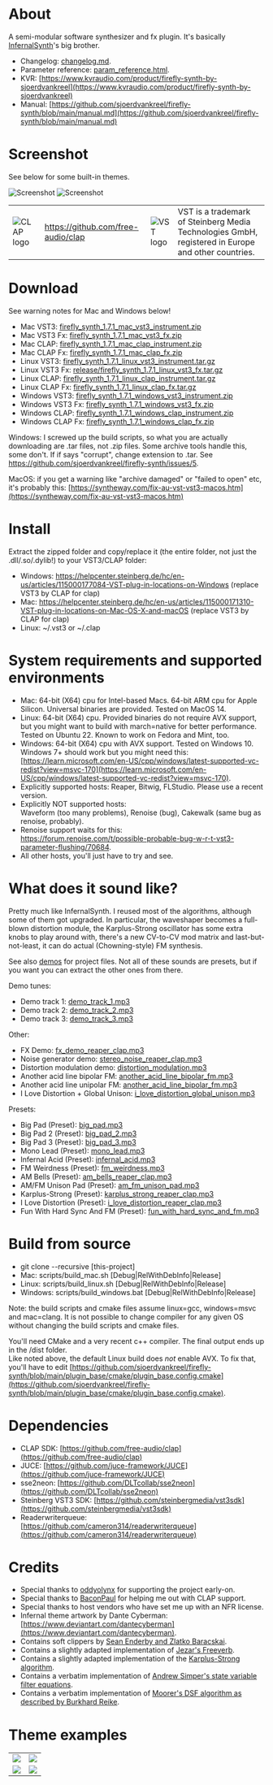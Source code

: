 # About

A semi-modular software synthesizer and fx plugin.
It's basically [InfernalSynth](https://github.com/sjoerdvankreel/infernal-synth)'s big brother.

- Changelog: [changelog.md](changelog.md).
- Parameter reference: [param_reference.html](https://htmlpreview.github.io/?https://github.com/sjoerdvankreel/firefly-synth/blob/main/param_reference.html).
- KVR: [https://www.kvraudio.com/product/firefly-synth-by-sjoerdvankreel](https://www.kvraudio.com/product/firefly-synth-by-sjoerdvankreel)
- Manual: [https://github.com/sjoerdvankreel/firefly-synth/blob/main/manual.md](https://github.com/sjoerdvankreel/firefly-synth/blob/main/manual.md)

# Screenshot

See below for some built-in themes.

![Screenshot](static/screenshot_instrument_firefly_default.png)
![Screenshot](static/screenshot_fx_firefly_default.png)

<table>
  <tr>
    <td><img alt="CLAP logo" src="static/clap_logo.png"/></td>
    <td><a href="https://github.com/free-audio/clap">https://github.com/free-audio/clap</a></td>
    <td><img alt="VST logo" src="static/vst_logo.png"/></td>
    <td>VST is a trademark of Steinberg Media Technologies GmbH, registered in Europe and other countries.</td>
  </tr>
</table>

# Download

See warning notes for Mac and Windows below!

- Mac VST3: [firefly_synth_1.7.1_mac_vst3_instrument.zip](https://github.com/sjoerdvankreel/firefly-synth-storage/raw/main/release/firefly_synth_1.7.1_mac_vst3_instrument.zip)
- Mac VST3 Fx: [firefly_synth_1.7.1_mac_vst3_fx.zip](https://github.com/sjoerdvankreel/firefly-synth-storage/raw/main/release/firefly_synth_1.7.1_mac_vst3_fx.zip)
- Mac CLAP: [firefly_synth_1.7.1_mac_clap_instrument.zip](https://github.com/sjoerdvankreel/firefly-synth-storage/raw/main/release/firefly_synth_1.7.1_mac_clap_instrument.zip)
- Mac CLAP Fx: [firefly_synth_1.7.1_mac_clap_fx.zip](https://github.com/sjoerdvankreel/firefly-synth-storage/raw/main/release/firefly_synth_1.7.1_mac_clap_fx.zip)
- Linux VST3: [firefly_synth_1.7.1_linux_vst3_instrument.tar.gz](https://github.com/sjoerdvankreel/firefly-synth-storage/raw/main/release/firefly_synth_1.7.1_linux_vst3_instrument.tar.gz)
- Linux VST3 Fx: [release/firefly_synth_1.7.1_linux_vst3_fx.tar.gz](https://github.com/sjoerdvankreel/firefly-synth-storage/raw/main/release/firefly_synth_1.7.1_linux_vst3_fx.tar.gz)
- Linux CLAP: [firefly_synth_1.7.1_linux_clap_instrument.tar.gz](https://github.com/sjoerdvankreel/firefly-synth-storage/raw/main/release/firefly_synth_1.7.1_linux_clap_instrument.tar.gz)
- Linux CLAP Fx: [firefly_synth_1.7.1_linux_clap_fx.tar.gz](https://github.com/sjoerdvankreel/firefly-synth-storage/raw/main/release/firefly_synth_1.7.1_linux_clap_fx.tar.gz)
- Windows VST3: [firefly_synth_1.7.1_windows_vst3_instrument.zip](https://github.com/sjoerdvankreel/firefly-synth-storage/raw/main/release/firefly_synth_1.7.1_windows_vst3_instrument.zip)
- Windows VST3 Fx: [firefly_synth_1.7.1_windows_vst3_fx.zip](https://github.com/sjoerdvankreel/firefly-synth-storage/raw/main/release/firefly_synth_1.7.1_windows_vst3_fx.zip)
- Windows CLAP: [firefly_synth_1.7.1_windows_clap_instrument.zip](https://github.com/sjoerdvankreel/firefly-synth-storage/raw/main/release/firefly_synth_1.7.1_windows_clap_instrument.zip)
- Windows CLAP Fx: [firefly_synth_1.7.1_windows_clap_fx.zip](https://github.com/sjoerdvankreel/firefly-synth-storage/raw/main/release/firefly_synth_1.7.1_windows_clap_fx.zip)

Windows: I screwed up the build scripts, so what you are actually downloading are .tar files, not .zip files.
Some archive tools handle this, some don't. If if says "corrupt", change extension to .tar.
See https://github.com/sjoerdvankreel/firefly-synth/issues/5.

<p/>

MacOS: if you get a warning like "archive damaged" or "failed to open" etc, it's probably this: 
[https://syntheway.com/fix-au-vst-vst3-macos.htm](https://syntheway.com/fix-au-vst-vst3-macos.htm)

# Install
Extract the zipped folder and copy/replace it (the entire folder, not just the .dll/.so/.dylib!) to your VST3/CLAP folder:

- Windows: https://helpcenter.steinberg.de/hc/en-us/articles/115000177084-VST-plug-in-locations-on-Windows (replace VST3 by CLAP for clap)
- Mac: https://helpcenter.steinberg.de/hc/en-us/articles/115000171310-VST-plug-in-locations-on-Mac-OS-X-and-macOS (replace VST3 by CLAP for clap)
- Linux: ~/.vst3 or ~/.clap

# System requirements and supported environments
- Mac: 64-bit (X64) cpu for Intel-based Macs. 64-bit ARM cpu for Apple Silicon. Universal binaries are provided. Tested on MacOS 14.
- Linux: 64-bit (X64) cpu. Provided binaries do not require AVX support, but you might want to build with march=native for better performance. Tested on Ubuntu 22. Known to work on Fedora and Mint, too.
- Windows: 64-bit (X64) cpu with AVX support. Tested on Windows 10. Windows 7+ should work but you might need this:<br/>[https://learn.microsoft.com/en-US/cpp/windows/latest-supported-vc-redist?view=msvc-170](https://learn.microsoft.com/en-US/cpp/windows/latest-supported-vc-redist?view=msvc-170).
- Explicitly supported hosts: Reaper, Bitwig, FLStudio. Please use a recent version.
- Explicitly NOT supported hosts:<br/>Waveform (too many problems), Renoise (bug), Cakewalk (same bug as renoise, probably).
- Renoise support waits for this:<br/>https://forum.renoise.com/t/possible-probable-bug-w-r-t-vst3-parameter-flushing/70684.
- All other hosts, you'll just have to try and see.

# What does it sound like?
Pretty much like InfernalSynth. I reused most of the algorithms, although some of them got upgraded. In particular,
the waveshaper becomes a full-blown distortion module, the Karplus-Strong oscillator has some extra knobs to play
around with, there's a new CV-to-CV mod matrix and last-but-not-least, it can do actual (Chowning-style) FM synthesis.

See also [demos](https://github.com/sjoerdvankreel/firefly-synth/tree/main/demos) for project files.
Not all of these sounds are presets, but if you want you can extract the other ones from there.

Demo tunes:
- Demo track 1: [demo_track_1.mp3](https://github.com/sjoerdvankreel/firefly-synth-storage/raw/main/render/demo_track_1.mp3)
- Demo track 2: [demo_track_2.mp3](https://github.com/sjoerdvankreel/firefly-synth-storage/raw/main/render/demo_track_2.mp3)
- Demo track 3: [demo_track_3.mp3](https://github.com/sjoerdvankreel/firefly-synth-storage/raw/main/render/demo_track_3.mp3)

Other:
- FX Demo: [fx_demo_reaper_clap.mp3](https://github.com/sjoerdvankreel/firefly-synth-storage/raw/main/render/fx_demo_reaper_clap.mp3)
- Noise generator demo: [stereo_noise_reaper_clap.mp3](https://github.com/sjoerdvankreel/firefly-synth-storage/raw/main/render/stereo_noise_reaper_clap.mp3)
- Distortion modulation demo: [distortion_modulation.mp3](https://github.com/sjoerdvankreel/firefly-synth-storage/raw/main/render/distortion_modulation.mp3)
- Another acid line bipolar FM: [another_acid_line_bipolar_fm.mp3](https://github.com/sjoerdvankreel/firefly-synth-storage/raw/main/render/another_acid_line_bipolar_fm.mp3)
- Another acid line unipolar FM: [another_acid_line_bipolar_fm.mp3](https://github.com/sjoerdvankreel/firefly-synth-storage/raw/main/render/another_acid_line_unipolar_fm.mp3)
- I Love Distortion + Global Unison: [i_love_distortion_global_unison.mp3](https://github.com/sjoerdvankreel/firefly-synth-storage/raw/main/render/i_love_distortion_global_unison.mp3)

Presets:
- Big Pad (Preset): [big_pad.mp3](https://github.com/sjoerdvankreel/firefly-synth-storage/raw/main/render/big_pad.mp3)
- Big Pad 2 (Preset): [big_pad_2.mp3](https://github.com/sjoerdvankreel/firefly-synth-storage/raw/main/render/big_pad_2.mp3)
- Big Pad 3 (Preset): [big_pad_3.mp3](https://github.com/sjoerdvankreel/firefly-synth-storage/raw/main/render/big_pad_3.mp3)
- Mono Lead (Preset): [mono_lead.mp3](https://github.com/sjoerdvankreel/firefly-synth-storage/raw/main/render/mono_lead_reaper_clap.mp3)
- Infernal Acid (Preset): [infernal_acid.mp3](https://github.com/sjoerdvankreel/firefly-synth-storage/raw/main/render/infernal_acid.mp3)
- FM Weirdness (Preset): [fm_weirdness.mp3](https://github.com/sjoerdvankreel/firefly-synth-storage/raw/main/render/fm_weirdness.mp3)
- AM Bells (Preset): [am_bells_reaper_clap.mp3](https://github.com/sjoerdvankreel/firefly-synth-storage/raw/main/render/am_bells_reaper_clap.mp3)
- AM/FM Unison Pad (Preset): [am_fm_unison_pad.mp3](https://github.com/sjoerdvankreel/firefly-synth-storage/raw/main/render/am_fm_unison_pad.mp3)
- Karplus-Strong (Preset): [karplus_strong_reaper_clap.mp3](https://github.com/sjoerdvankreel/firefly-synth-storage/raw/main/render/karplus_strong_reaper_clap.mp3)
- I Love Distortion (Preset): [i_love_distortion_reaper_clap.mp3](https://github.com/sjoerdvankreel/firefly-synth-storage/raw/main/render/i_love_distortion_reaper_clap.mp3)
- Fun With Hard Sync And FM (Preset): [fun_with_hard_sync_and_fm.mp3](https://github.com/sjoerdvankreel/firefly-synth-storage/raw/main/render/fun_with_hard_sync_and_fm.mp3)

# Build from source
- git clone --recursive [this-project]
- Mac: scripts/build_mac.sh [Debug|RelWithDebInfo|Release]
- Linux: scripts/build_linux.sh [Debug|RelWithDebInfo|Release]
- Windows: scripts/build_windows.bat [Debug|RelWithDebInfo|Release]

Note: the build scripts and cmake files assume linux=gcc, windows=msvc and mac=clang.
It is not possible to change compiler for any given OS without changing the build scripts and cmake files.

You'll need CMake and a very recent c++ compiler. The final output ends up in the /dist folder. <br/>
Like noted above, the default Linux build does *not* enable AVX.
To fix that, you'll have to edit [https://github.com/sjoerdvankreel/firefly-synth/blob/main/plugin_base/cmake/plugin_base.config.cmake](https://github.com/sjoerdvankreel/firefly-synth/blob/main/plugin_base/cmake/plugin_base.config.cmake).

# Dependencies
- CLAP SDK: [https://github.com/free-audio/clap](https://github.com/free-audio/clap)
- JUCE: [https://github.com/juce-framework/JUCE](https://github.com/juce-framework/JUCE)
- sse2neon: [https://github.com/DLTcollab/sse2neon](https://github.com/DLTcollab/sse2neon)
- Steinberg VST3 SDK: [https://github.com/steinbergmedia/vst3sdk](https://github.com/steinbergmedia/vst3sdk)
- Readerwriterqueue: [https://github.com/cameron314/readerwriterqueue](https://github.com/cameron314/readerwriterqueue)

# Credits
- Special thanks to [oddyolynx](https://github.com/tank-trax) for supporting the project early-on.
- Special thanks to [BaconPaul](https://baconpaul.org/) for helping me out with CLAP support.
- Special thanks to host vendors who have set me up with an NFR license.
- Infernal theme artwork by Dante Cyberman: [https://www.deviantart.com/dantecyberman](https://www.deviantart.com/dantecyberman).
- Contains soft clippers by [Sean Enderby and Zlatko Baracskai](https://dafx.de/paper-archive/2012/papers/dafx12_submission_45.pdf).
- Contains a slightly adapted implementation of [Jezar's Freeverb](https://github.com/sinshu/freeverb).
- Contains a slightly adapted implementation of the [Karplus-Strong algorithm](https://blog.demofox.org/2016/06/16/synthesizing-a-pluked-string-sound-with-the-karplus-strong-algorithm).
- Contains a verbatim implementation of [Andrew Simper's state variable filter equations](https://cytomic.com/files/dsp/SvfLinearTrapOptimised2.pdf).
- Contains a verbatim implementation of [Moorer's DSF algorithm as described by Burkhard Reike](https://www.verklagekasper.de/synths/dsfsynthesis/dsfsynthesis.html).

# Theme examples

<table>
  <tr>
    <td><img src="static/screenshot_instrument_firefly_pink.png"/></td>
    <td><img src="static/screenshot_instrument_firefly_orange.png"/></td>
  </tr>
  <tr>
    <td><img src="static/screenshot_instrument_firefly_blue.png"/></td>
    <td><img src="static/screenshot_instrument_infernal_default.png"/></td>
  </tr>
</table>
